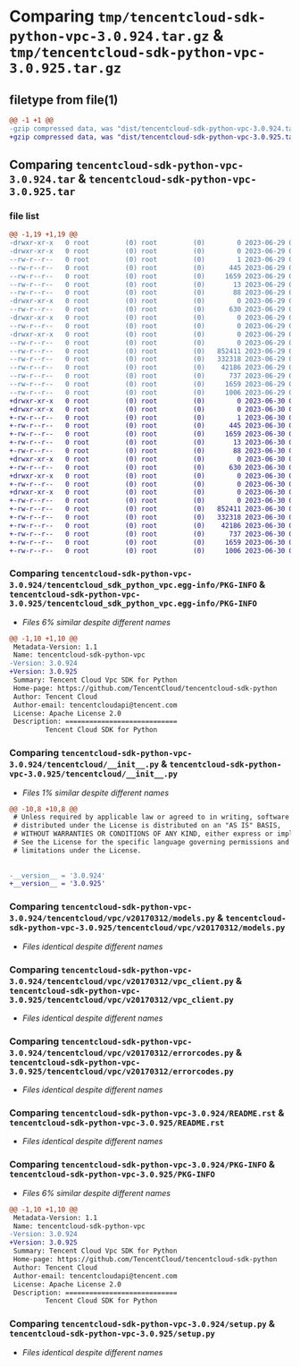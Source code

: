 # Comparing `tmp/tencentcloud-sdk-python-vpc-3.0.924.tar.gz` & `tmp/tencentcloud-sdk-python-vpc-3.0.925.tar.gz`

## filetype from file(1)

```diff
@@ -1 +1 @@
-gzip compressed data, was "dist/tencentcloud-sdk-python-vpc-3.0.924.tar", last modified: Thu Jun 29 00:49:51 2023, max compression
+gzip compressed data, was "dist/tencentcloud-sdk-python-vpc-3.0.925.tar", last modified: Fri Jun 30 02:26:18 2023, max compression
```

## Comparing `tencentcloud-sdk-python-vpc-3.0.924.tar` & `tencentcloud-sdk-python-vpc-3.0.925.tar`

### file list

```diff
@@ -1,19 +1,19 @@
-drwxr-xr-x   0 root         (0) root         (0)        0 2023-06-29 00:49:51.000000 tencentcloud-sdk-python-vpc-3.0.924/
-drwxr-xr-x   0 root         (0) root         (0)        0 2023-06-29 00:49:51.000000 tencentcloud-sdk-python-vpc-3.0.924/tencentcloud_sdk_python_vpc.egg-info/
--rw-r--r--   0 root         (0) root         (0)        1 2023-06-29 00:49:51.000000 tencentcloud-sdk-python-vpc-3.0.924/tencentcloud_sdk_python_vpc.egg-info/dependency_links.txt
--rw-r--r--   0 root         (0) root         (0)      445 2023-06-29 00:49:51.000000 tencentcloud-sdk-python-vpc-3.0.924/tencentcloud_sdk_python_vpc.egg-info/SOURCES.txt
--rw-r--r--   0 root         (0) root         (0)     1659 2023-06-29 00:49:51.000000 tencentcloud-sdk-python-vpc-3.0.924/tencentcloud_sdk_python_vpc.egg-info/PKG-INFO
--rw-r--r--   0 root         (0) root         (0)       13 2023-06-29 00:49:51.000000 tencentcloud-sdk-python-vpc-3.0.924/tencentcloud_sdk_python_vpc.egg-info/top_level.txt
--rw-r--r--   0 root         (0) root         (0)       88 2023-06-29 00:49:51.000000 tencentcloud-sdk-python-vpc-3.0.924/setup.cfg
-drwxr-xr-x   0 root         (0) root         (0)        0 2023-06-29 00:49:51.000000 tencentcloud-sdk-python-vpc-3.0.924/tencentcloud/
--rw-r--r--   0 root         (0) root         (0)      630 2023-06-29 00:49:51.000000 tencentcloud-sdk-python-vpc-3.0.924/tencentcloud/__init__.py
-drwxr-xr-x   0 root         (0) root         (0)        0 2023-06-29 00:49:51.000000 tencentcloud-sdk-python-vpc-3.0.924/tencentcloud/vpc/
--rw-r--r--   0 root         (0) root         (0)        0 2023-06-29 00:49:51.000000 tencentcloud-sdk-python-vpc-3.0.924/tencentcloud/vpc/__init__.py
-drwxr-xr-x   0 root         (0) root         (0)        0 2023-06-29 00:49:51.000000 tencentcloud-sdk-python-vpc-3.0.924/tencentcloud/vpc/v20170312/
--rw-r--r--   0 root         (0) root         (0)        0 2023-06-29 00:49:51.000000 tencentcloud-sdk-python-vpc-3.0.924/tencentcloud/vpc/v20170312/__init__.py
--rw-r--r--   0 root         (0) root         (0)   852411 2023-06-29 00:49:51.000000 tencentcloud-sdk-python-vpc-3.0.924/tencentcloud/vpc/v20170312/models.py
--rw-r--r--   0 root         (0) root         (0)   332318 2023-06-29 00:49:51.000000 tencentcloud-sdk-python-vpc-3.0.924/tencentcloud/vpc/v20170312/vpc_client.py
--rw-r--r--   0 root         (0) root         (0)    42186 2023-06-29 00:49:51.000000 tencentcloud-sdk-python-vpc-3.0.924/tencentcloud/vpc/v20170312/errorcodes.py
--rw-r--r--   0 root         (0) root         (0)      737 2023-06-29 00:49:51.000000 tencentcloud-sdk-python-vpc-3.0.924/README.rst
--rw-r--r--   0 root         (0) root         (0)     1659 2023-06-29 00:49:51.000000 tencentcloud-sdk-python-vpc-3.0.924/PKG-INFO
--rw-r--r--   0 root         (0) root         (0)     1006 2023-06-29 00:49:51.000000 tencentcloud-sdk-python-vpc-3.0.924/setup.py
+drwxr-xr-x   0 root         (0) root         (0)        0 2023-06-30 02:26:18.000000 tencentcloud-sdk-python-vpc-3.0.925/
+drwxr-xr-x   0 root         (0) root         (0)        0 2023-06-30 02:26:18.000000 tencentcloud-sdk-python-vpc-3.0.925/tencentcloud_sdk_python_vpc.egg-info/
+-rw-r--r--   0 root         (0) root         (0)        1 2023-06-30 02:26:18.000000 tencentcloud-sdk-python-vpc-3.0.925/tencentcloud_sdk_python_vpc.egg-info/dependency_links.txt
+-rw-r--r--   0 root         (0) root         (0)      445 2023-06-30 02:26:18.000000 tencentcloud-sdk-python-vpc-3.0.925/tencentcloud_sdk_python_vpc.egg-info/SOURCES.txt
+-rw-r--r--   0 root         (0) root         (0)     1659 2023-06-30 02:26:18.000000 tencentcloud-sdk-python-vpc-3.0.925/tencentcloud_sdk_python_vpc.egg-info/PKG-INFO
+-rw-r--r--   0 root         (0) root         (0)       13 2023-06-30 02:26:18.000000 tencentcloud-sdk-python-vpc-3.0.925/tencentcloud_sdk_python_vpc.egg-info/top_level.txt
+-rw-r--r--   0 root         (0) root         (0)       88 2023-06-30 02:26:18.000000 tencentcloud-sdk-python-vpc-3.0.925/setup.cfg
+drwxr-xr-x   0 root         (0) root         (0)        0 2023-06-30 02:26:18.000000 tencentcloud-sdk-python-vpc-3.0.925/tencentcloud/
+-rw-r--r--   0 root         (0) root         (0)      630 2023-06-30 02:26:18.000000 tencentcloud-sdk-python-vpc-3.0.925/tencentcloud/__init__.py
+drwxr-xr-x   0 root         (0) root         (0)        0 2023-06-30 02:26:18.000000 tencentcloud-sdk-python-vpc-3.0.925/tencentcloud/vpc/
+-rw-r--r--   0 root         (0) root         (0)        0 2023-06-30 02:26:18.000000 tencentcloud-sdk-python-vpc-3.0.925/tencentcloud/vpc/__init__.py
+drwxr-xr-x   0 root         (0) root         (0)        0 2023-06-30 02:26:18.000000 tencentcloud-sdk-python-vpc-3.0.925/tencentcloud/vpc/v20170312/
+-rw-r--r--   0 root         (0) root         (0)        0 2023-06-30 02:26:18.000000 tencentcloud-sdk-python-vpc-3.0.925/tencentcloud/vpc/v20170312/__init__.py
+-rw-r--r--   0 root         (0) root         (0)   852411 2023-06-30 02:26:18.000000 tencentcloud-sdk-python-vpc-3.0.925/tencentcloud/vpc/v20170312/models.py
+-rw-r--r--   0 root         (0) root         (0)   332318 2023-06-30 02:26:18.000000 tencentcloud-sdk-python-vpc-3.0.925/tencentcloud/vpc/v20170312/vpc_client.py
+-rw-r--r--   0 root         (0) root         (0)    42186 2023-06-30 02:26:18.000000 tencentcloud-sdk-python-vpc-3.0.925/tencentcloud/vpc/v20170312/errorcodes.py
+-rw-r--r--   0 root         (0) root         (0)      737 2023-06-30 02:26:18.000000 tencentcloud-sdk-python-vpc-3.0.925/README.rst
+-rw-r--r--   0 root         (0) root         (0)     1659 2023-06-30 02:26:18.000000 tencentcloud-sdk-python-vpc-3.0.925/PKG-INFO
+-rw-r--r--   0 root         (0) root         (0)     1006 2023-06-30 02:26:18.000000 tencentcloud-sdk-python-vpc-3.0.925/setup.py
```

### Comparing `tencentcloud-sdk-python-vpc-3.0.924/tencentcloud_sdk_python_vpc.egg-info/PKG-INFO` & `tencentcloud-sdk-python-vpc-3.0.925/tencentcloud_sdk_python_vpc.egg-info/PKG-INFO`

 * *Files 6% similar despite different names*

```diff
@@ -1,10 +1,10 @@
 Metadata-Version: 1.1
 Name: tencentcloud-sdk-python-vpc
-Version: 3.0.924
+Version: 3.0.925
 Summary: Tencent Cloud Vpc SDK for Python
 Home-page: https://github.com/TencentCloud/tencentcloud-sdk-python
 Author: Tencent Cloud
 Author-email: tencentcloudapi@tencent.com
 License: Apache License 2.0
 Description: ============================
         Tencent Cloud SDK for Python
```

### Comparing `tencentcloud-sdk-python-vpc-3.0.924/tencentcloud/__init__.py` & `tencentcloud-sdk-python-vpc-3.0.925/tencentcloud/__init__.py`

 * *Files 1% similar despite different names*

```diff
@@ -10,8 +10,8 @@
 # Unless required by applicable law or agreed to in writing, software
 # distributed under the License is distributed on an "AS IS" BASIS,
 # WITHOUT WARRANTIES OR CONDITIONS OF ANY KIND, either express or implied.
 # See the License for the specific language governing permissions and
 # limitations under the License.
 
 
-__version__ = '3.0.924'
+__version__ = '3.0.925'
```

### Comparing `tencentcloud-sdk-python-vpc-3.0.924/tencentcloud/vpc/v20170312/models.py` & `tencentcloud-sdk-python-vpc-3.0.925/tencentcloud/vpc/v20170312/models.py`

 * *Files identical despite different names*

### Comparing `tencentcloud-sdk-python-vpc-3.0.924/tencentcloud/vpc/v20170312/vpc_client.py` & `tencentcloud-sdk-python-vpc-3.0.925/tencentcloud/vpc/v20170312/vpc_client.py`

 * *Files identical despite different names*

### Comparing `tencentcloud-sdk-python-vpc-3.0.924/tencentcloud/vpc/v20170312/errorcodes.py` & `tencentcloud-sdk-python-vpc-3.0.925/tencentcloud/vpc/v20170312/errorcodes.py`

 * *Files identical despite different names*

### Comparing `tencentcloud-sdk-python-vpc-3.0.924/README.rst` & `tencentcloud-sdk-python-vpc-3.0.925/README.rst`

 * *Files identical despite different names*

### Comparing `tencentcloud-sdk-python-vpc-3.0.924/PKG-INFO` & `tencentcloud-sdk-python-vpc-3.0.925/PKG-INFO`

 * *Files 6% similar despite different names*

```diff
@@ -1,10 +1,10 @@
 Metadata-Version: 1.1
 Name: tencentcloud-sdk-python-vpc
-Version: 3.0.924
+Version: 3.0.925
 Summary: Tencent Cloud Vpc SDK for Python
 Home-page: https://github.com/TencentCloud/tencentcloud-sdk-python
 Author: Tencent Cloud
 Author-email: tencentcloudapi@tencent.com
 License: Apache License 2.0
 Description: ============================
         Tencent Cloud SDK for Python
```

### Comparing `tencentcloud-sdk-python-vpc-3.0.924/setup.py` & `tencentcloud-sdk-python-vpc-3.0.925/setup.py`

 * *Files identical despite different names*

